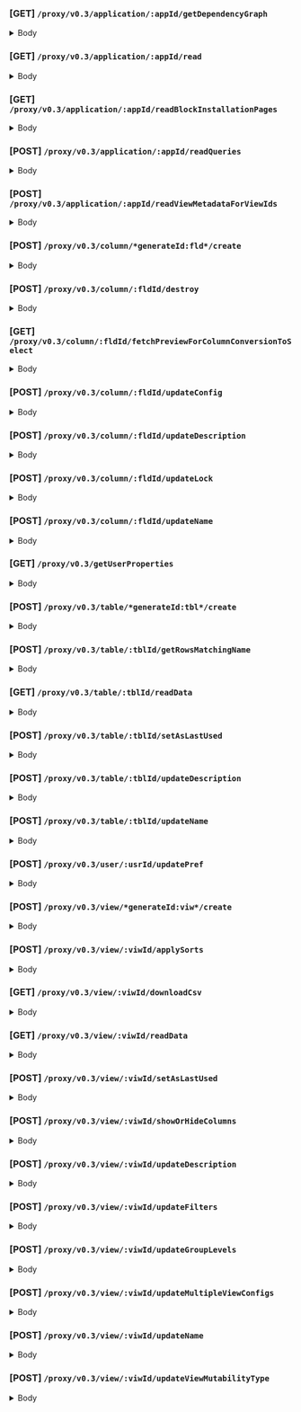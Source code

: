 
### [GET] `/proxy/v0.3/application/:appId/getDependencyGraph`
<details>
<summary>Body</summary>

```json
{}
```

</details>
  

### [GET] `/proxy/v0.3/application/:appId/read`
<details>
<summary>Body</summary>

```json
{
  "includeDataForTableIds": [
    "tblvWvZnnelFOLTOk"
  ],
  "includeDataForViewIds": [
    "viwsInjWPXfimcj5u"
  ],
  "shouldIncludeSchemaChecksum": false,
  "mayOnlyIncludeRowAndCellDataForIncludedViews": true,
  "mayExcludeCellDataForLargeViews": true,
  "allowConstantPoolingOfResult": true
}
```

</details>
  

### [GET] `/proxy/v0.3/application/:appId/readBlockInstallationPages`
<details>
<summary>Body</summary>

```json
{}
```

</details>
  

### [POST] `/proxy/v0.3/application/:appId/readQueries`
<details>
<summary>Body</summary>

```json
{
  "queries": [
    {
      "id": "qryF920wDjzWnFIo7",
      "spec": {
        "source": {
          "type": "table",
          "tableId": "tblWoGUVmeOg1wi64"
        },
        "columnIds": [
          "fldJeAbNTa21nFMhP",
          "fld1T0HvM73gbnAw0",
          "fld50kfk6kzoMrFo2",
          "fld8CBuNC4z6owN95",
          "fld01f55Ofbk7i3lO",
          "fldtQYqURM9PSVBJN"
        ],
        "filters": {
          "conjunction": "or",
          "filterSet": [
            {
              "type": "rowIds",
              "rowIds": [
                "recMvryllI3ee0HHN"
              ]
            }
          ]
        },
        "sorts": null
      },
      "realm": {
        "type": "application"
      }
    }
  ]
}
```

</details>
  

### [POST] `/proxy/v0.3/application/:appId/readViewMetadataForViewIds`
<details>
<summary>Body</summary>

```json
{
  "viewIds": [
    "viwfTPe3oX8Q1ddIO"
  ]
}
```

</details>
  

### [POST] `/proxy/v0.3/column/*generateId:fld*/create`
<details>
<summary>Body</summary>

```json
{
  "tableId": "tblfJVP3dsSR6j1su",
  "name": "Created+field",
  "config": {
    "default": null,
    "type": "text",
    "typeOptions": null
  },
  "description": null,
  "activeViewId": "viwKv6q26nR2J03XF",
  "afterOverallColumnIndex": 0,
  "origin": "gridAddFieldButton"
}
```

</details>
  

### [POST] `/proxy/v0.3/column/:fldId/destroy`
<details>
<summary>Body</summary>

```json
{}
```

</details>
  

### [GET] `/proxy/v0.3/column/:fldId/fetchPreviewForColumnConversionToSelect`
<details>
<summary>Body</summary>

```json
{
  "newType": "select"
}
```

</details>
  

### [POST] `/proxy/v0.3/column/:fldId/updateConfig`
<details>
<summary>Body</summary>

```json
{
  "default": null,
  "type": "select",
  "typeOptions": {
    "choiceOrder": [
      "sel3gmQY18JyA3pFE",
      "sellVto9GTCL4FM39"
    ],
    "choices": {
      "sel3gmQY18JyA3pFE": {
        "id": "sel3gmQY18JyA3pFE",
        "color": "blue",
        "name": "Option+1"
      },
      "sellVto9GTCL4FM39": {
        "id": "sellVto9GTCL4FM39",
        "color": "cyan",
        "name": "Option+2"
      }
    },
    "disableColors": false
  },
  "activeViewId": "viwKv6q26nR2J03XF"
}
```

</details>
  

### [POST] `/proxy/v0.3/column/:fldId/updateDescription`
<details>
<summary>Body</summary>

```json
{
  "description": "Added+field+description"
}
```

</details>
  

### [POST] `/proxy/v0.3/column/:fldId/updateLock`
<details>
<summary>Body</summary>

```json
{
  "lock": {
    "userId": "usr3RyszTkLBKu1N1",
    "lockLevelToUpdateCells": "requireCreatePermission",
    "description": null,
    "allowFormSubmitterToIgnoreLockLevel": false,
    "shouldWorkflowsRespectLockLevel": false
  }
}
```

</details>
  

### [POST] `/proxy/v0.3/column/:fldId/updateName`
<details>
<summary>Body</summary>

```json
{
  "name": "Updated+field+with+config"
}
```

</details>
  

### [GET] `/proxy/v0.3/getUserProperties`
<details>
<summary>Body</summary>

```json
null
```

</details>
  

### [POST] `/proxy/v0.3/table/*generateId:tbl*/create`
<details>
<summary>Body</summary>

```json
{
  "applicationId": "appk9qaGrsgbEYP2g",
  "name": "Table+3"
}
```

</details>
  

### [POST] `/proxy/v0.3/table/:tblId/getRowsMatchingName`
<details>
<summary>Body</summary>

```json
{
  "rowName": "",
  "limit": 1000,
  "offset": 0,
  "columnLimit": 7,
  "rowIdsToIgnore": [],
  "includeColumnData": true,
  "returnOnlyPrimaryColumn": false
}
```

</details>
  

### [GET] `/proxy/v0.3/table/:tblId/readData`
<details>
<summary>Body</summary>

```json
{
  "includeDataForViewIds": [
    "viwNiC5AL4nFPzExB"
  ],
  "shouldIncludeSchemaChecksum": false,
  "mayOnlyIncludeRowAndCellDataForIncludedViews": true,
  "mayExcludeCellDataForLargeViews": true,
  "allowConstantPoolingOfResult": true
}
```

</details>
  

### [POST] `/proxy/v0.3/table/:tblId/setAsLastUsed`
<details>
<summary>Body</summary>

```json
{}
```

</details>
  

### [POST] `/proxy/v0.3/table/:tblId/updateDescription`
<details>
<summary>Body</summary>

```json
{
  "description": "Updated+table+description"
}
```

</details>
  

### [POST] `/proxy/v0.3/table/:tblId/updateName`
<details>
<summary>Body</summary>

```json
{
  "name": "Renamed+Table"
}
```

</details>
  

### [POST] `/proxy/v0.3/user/:usrId/updatePref`
<details>
<summary>Body</summary>

```json
{
  "key": "lastOpenedApplicationIds",
  "value": [
    "appk9qaGrsgbEYP2g",
    "appYmL6No22fcwtbj",
    "appJ3TUtrJyrYI3Ht",
    "appc0pEyQou4Ug8cN",
    "appDsCIWctDaTCjyW",
    "appwkiVgf4hCcaLSo"
  ]
}
```

</details>
  

### [POST] `/proxy/v0.3/view/*generateId:viw*/create`
<details>
<summary>Body</summary>

```json
{
  "tableId": "tblvWvZnnelFOLTOk",
  "name": "Test+View",
  "type": "grid",
  "copyFromViewId": "viwNiC5AL4nFPzExB",
  "copyMode": "new",
  "personalForUserId": null
}
```

</details>
  

### [POST] `/proxy/v0.3/view/:viwId/applySorts`
<details>
<summary>Body</summary>

```json
{
  "sortObjs": [
    {
      "id": "srtFnyFbn3AtEzAZo",
      "columnId": "fldMUVszkvMNWPRwA",
      "ascending": true
    }
  ],
  "shouldAutoSort": true
}
```

</details>
  

### [GET] `/proxy/v0.3/view/:viwId/downloadCsv`
<details>
<summary>Body</summary>

```json
{
  "origin": "viewMenuPopover"
}
```

</details>
  

### [GET] `/proxy/v0.3/view/:viwId/readData`
<details>
<summary>Body</summary>

```json
{}
```

</details>
  

### [POST] `/proxy/v0.3/view/:viwId/setAsLastUsed`
<details>
<summary>Body</summary>

```json
{}
```

</details>
  

### [POST] `/proxy/v0.3/view/:viwId/showOrHideColumns`
<details>
<summary>Body</summary>

```json
{
  "columnIds": [
    "fldMUVszkvMNWPRwA"
  ],
  "visibility": false
}
```

</details>
  

### [POST] `/proxy/v0.3/view/:viwId/updateDescription`
<details>
<summary>Body</summary>

```json
{
  "description": "Modified+view+description"
}
```

</details>
  

### [POST] `/proxy/v0.3/view/:viwId/updateFilters`
<details>
<summary>Body</summary>

```json
{
  "filters": {
    "filterSet": [
      {
        "id": "fltscaW8lt4GT1uy9",
        "columnId": "fldQLm1WU0vzNFhOL",
        "operator": "contains",
        "value": null
      }
    ],
    "conjunction": "and"
  }
}
```

</details>
  

### [POST] `/proxy/v0.3/view/:viwId/updateGroupLevels`
<details>
<summary>Body</summary>

```json
{
  "groupLevels": [
    {
      "id": "glvLkuytW3ViT4pX9",
      "columnId": "fldMUVszkvMNWPRwA",
      "order": "ascending",
      "emptyGroupState": "hidden"
    }
  ]
}
```

</details>
  

### [POST] `/proxy/v0.3/view/:viwId/updateMultipleViewConfigs`
<details>
<summary>Body</summary>

```json
{
  "columnVisibilitiesById": {
    "fldMUVszkvMNWPRwA": true,
    "fldnxm8xeYSl3xC8X": true,
    "fldxvUfHL4fRa0HwV": true
  },
  "targetOverallColumnIndicesById": {
    "fldMUVszkvMNWPRwA": 1,
    "fldnxm8xeYSl3xC8X": 2,
    "fldxvUfHL4fRa0HwV": 3
  },
  "columnWidthsById": {
    "fldQLm1WU0vzNFhOL": 180,
    "fldMUVszkvMNWPRwA": 180,
    "fldnxm8xeYSl3xC8X": 180,
    "fldxvUfHL4fRa0HwV": 180
  },
  "rowHeight": "small",
  "filters": null,
  "groupLevels": [],
  "sorts": {
    "sortObjs": [],
    "shouldAutoSort": true
  },
  "colorConfig": null
}
```

</details>
  

### [POST] `/proxy/v0.3/view/:viwId/updateName`
<details>
<summary>Body</summary>

```json
{
  "name": "Renamed+View",
  "origin": "viewName"
}
```

</details>
  

### [POST] `/proxy/v0.3/view/:viwId/updateViewMutabilityType`
<details>
<summary>Body</summary>

```json
{
  "viewMutabilityType": "locked",
  "personalForUserId": null,
  "lockDescription": null
}
```

</details>
  